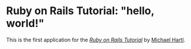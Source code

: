 # Ruby on Rails Tutorial: "hello, world!"This is the first application for the[*Ruby on Rails Tutorial*](http://www.railstutorial.org/)by [Michael Hartl](http://www.michaelhartl.com/).
